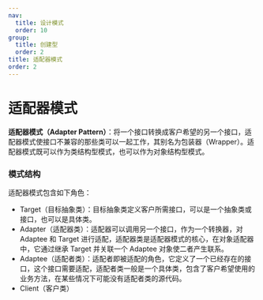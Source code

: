 ```yaml
---
nav:
  title: 设计模式
  order: 10
group:
  title: 创建型
  order: 2
title: 适配器模式
order: 2
---
```


# 适配器模式

**适配器模式（Adapter Pattern）**：将一个接口转换成客户希望的另一个接口，适配器模式使接口不兼容的那些类可以一起工作，其别名为包装器（Wrapper）。适配器模式既可以作为类结构型模式，也可以作为对象结构型模式。

### 模式结构

适配器模式包含如下角色：

* Target（目标抽象类）：目标抽象类定义客户所需接口，可以是一个抽象类或接口，也可以是具体类。
* Adapter（适配器类）：适配器可以调用另一个接口，作为一个转换器，对 Adaptee 和 Target 进行适配，适配器类是适配器模式的核心，在对象适配器中，它通过继承 Target 并关联一个 Adaptee 对象使二者产生联系。
* Adaptee（适配者类）：适配者即被适配的角色，它定义了一个已经存在的接口，这个接口需要适配，适配者类一般是一个具体类，包含了客户希望使用的业务方法，在某些情况下可能没有适配者类的源代码。
* Client（客户类）